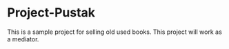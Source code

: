 # Project-Pustak
This is a sample project for selling old used books. This project will work as a mediator.

